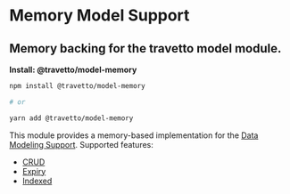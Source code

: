 <!-- This file was generated by @travetto/doc and should not be modified directly -->
<!-- Please modify https://github.com/travetto/travetto/tree/main/module/model-memory/DOC.tsx and execute "npx trv doc" to rebuild -->
# Memory Model Support

## Memory backing for the travetto model module.

**Install: @travetto/model-memory**
```bash
npm install @travetto/model-memory

# or

yarn add @travetto/model-memory
```

This module provides a memory-based implementation for the [Data Modeling Support](https://github.com/travetto/travetto/tree/main/module/model#readme "Datastore abstraction for core operations."). Supported features:
   *  [CRUD](https://github.com/travetto/travetto/tree/main/module/model/src/service/crud.ts#L11)
   *  [Expiry](https://github.com/travetto/travetto/tree/main/module/model/src/service/expiry.ts#L11)
   *  [Indexed](https://github.com/travetto/travetto/tree/main/module/model/src/service/indexed.ts#L12)
